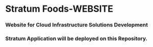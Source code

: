# Stratum Foods-WEBSITE
### Website for Cloud Infrastructure Solutions Development

### Stratum Application will be deployed on this Repository.
